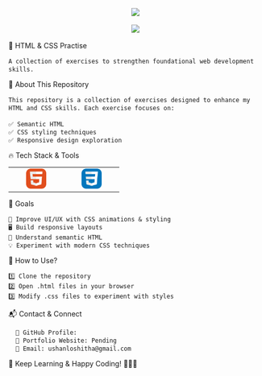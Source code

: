 <p align="center"> <img src="https://media.giphy.com/media/xT8qBuhwqvDTCQzntm/giphy.gif" width="200"> </p>
<p align="center"> <img src="https://user-images.githubusercontent.com/5550850/96376818-67f83a00-118e-11eb-8481-14d5c083b2ed.gif" width="250"> </p>

🚀 HTML & CSS Practise

    A collection of exercises to strengthen foundational web development skills.

🌟 About This Repository

    This repository is a collection of exercises designed to enhance my HTML and CSS skills. Each exercise focuses on:

    ✅ Semantic HTML
    ✅ CSS styling techniques
    ✅ Responsive design exploration

🔥 Tech Stack & Tools

<table>
<tr>
  <td align="center" width="96"> <a href="https://developer.mozilla.org/en-US/docs/Web/HTML" target="_blank"> <img src="https://github.com/tandpfun/skill-icons/blob/main/icons/HTML.svg" alt="HTML5" width="40" height="40"/> </a></td>

  <td align="center" width="96"><a href="https://developer.mozilla.org/en-US/docs/Web/CSS" target="_blank"> <img src="https://github.com/tandpfun/skill-icons/blob/main/icons/CSS.svg" alt="CSS3" width="40" height="40"/> </a></td>

</tr>
</table>
  
🎯 Goals

    🎨 Improve UI/UX with CSS animations & styling
    🖥️ Build responsive layouts
    📝 Understand semantic HTML
    💡 Experiment with modern CSS techniques

📌 How to Use?

    1️⃣ Clone the repository
    2️⃣ Open .html files in your browser
    3️⃣ Modify .css files to experiment with styles

📬 Contact & Connect

      👤 GitHub Profile:
      💼 Portfolio Website: Pending
      📧 Email: ushanloshitha@gmail.com

🚀 Keep Learning & Happy Coding! 👨‍💻✨
